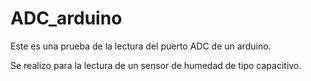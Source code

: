 # ADC_arduino

Este es una prueba de la lectura del puerto ADC de un arduino.

Se realizo para la lectura de un sensor de humedad de tipo capacitivo.

